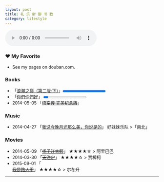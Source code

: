 ```yaml
---
layout: post
title: 礼 乐 射 御 书 数
category: lifestyle  
---
```


<audio controls="controls" autoplay="autoplay" loop="loop" height="100" width="100">
	<source src="http://vivlong.qiniudn.com/github/%E5%88%9D%E9%9B%AA-Bandari.mp3" type="audio/mp3" />
	<embed height="100" width="100" src="http://vivlong.qiniudn.com/github/%E5%88%9D%E9%9B%AA-Bandari.mp3" />
Your browser does not support the audio element.
</audio>

### &hearts; My Favorite

* See my pages on douban.com.

### Books

* 「[浪潮之巅（第二版·下）](http://book.douban.com/subject/24738302/)」<progress value="100" max="100"></progress> 
* 「[你們你們好](http://book.douban.com/subject/25813275/)」 <progress value="10" max="100"></progress> 
* 2014-05-05 「<del>[悟空传·完美纪念版</del>](http://book.douban.com/subject/6431994/)」

### Music

* 2014-04-27 「[我说今晚月光那么美，你说是的](http://music.douban.com/subject/24325813/)」 好妹妹乐队 &gt;「南北」

### Movies

* 2014-05-09 「<del>[扬子江大鳄](http://movie.douban.com/subject/19975889/)</del>」 &#9733;&#9733;&#9733;&#9733;&#9734; &gt; 阿里巴巴
* 2014-03-30 「<del>[天注定](http://movie.douban.com/subject/21941283/)</del>」 &#9733;&#9733;&#9733;&#9733;&#9734; &gt; 贾樟柯  
* 2015-09-01 「<del>[	
我是路人甲](http://movie.douban.com/subject/21941283/)</del>」 &#9733;&#9733;&#9733;&#9733;&#9734; &gt; 尔冬升

- - -